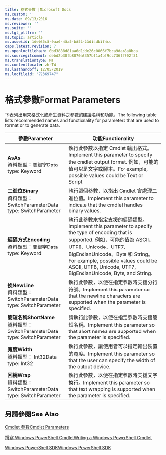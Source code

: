 ```yaml
---
title: 格式參數 |Microsoft Docs
ms.custom: ''
ms.date: 09/13/2016
ms.reviewer: ''
ms.suite: ''
ms.tgt_pltfrm: ''
ms.topic: article
ms.assetid: 10e025c5-9aa6-45a5-b851-23d14db1f4cc
caps.latest.revision: 7
ms.openlocfilehash: 0bd3888d81aa6d1dde26c0066f7bca9dac8a8bca
ms.sourcegitcommit: debd2b38fb8070a7357bf1a4bf9cc736f3702f31
ms.translationtype: MT
ms.contentlocale: zh-TW
ms.lasthandoff: 12/05/2019
ms.locfileid: "72369747"
---
```

# <a name="format-parameters"></a><span data-ttu-id="b9631-102">格式參數</span><span class="sxs-lookup"><span data-stu-id="b9631-102">Format Parameters</span></span>

<span data-ttu-id="b9631-103">下表列出用來格式化或產生資料之參數的建議名稱和功能。</span><span class="sxs-lookup"><span data-stu-id="b9631-103">The following table lists recommended names and functionality for parameters that are used to format or to generate data.</span></span>

|<span data-ttu-id="b9631-104">參數</span><span class="sxs-lookup"><span data-stu-id="b9631-104">Parameter</span></span>|<span data-ttu-id="b9631-105">功能</span><span class="sxs-lookup"><span data-stu-id="b9631-105">Functionality</span></span>|
|---|---|
|<span data-ttu-id="b9631-106">**As**</span><span class="sxs-lookup"><span data-stu-id="b9631-106">**As**</span></span><br><span data-ttu-id="b9631-107">資料類型：關鍵字</span><span class="sxs-lookup"><span data-stu-id="b9631-107">Data type: Keyword</span></span>|<span data-ttu-id="b9631-108">執行此參數以指定 Cmdlet 輸出格式。</span><span class="sxs-lookup"><span data-stu-id="b9631-108">Implement this parameter to specify the cmdlet output format.</span></span> <span data-ttu-id="b9631-109">例如，可能的值可以是文字或腳本。</span><span class="sxs-lookup"><span data-stu-id="b9631-109">For example, possible values could be Text or Script.</span></span>|
|<span data-ttu-id="b9631-110">**二進位**</span><span class="sxs-lookup"><span data-stu-id="b9631-110">**Binary**</span></span><br><span data-ttu-id="b9631-111">資料類型： SwitchParameter</span><span class="sxs-lookup"><span data-stu-id="b9631-111">Data type: SwitchParameter</span></span>|<span data-ttu-id="b9631-112">執行這個參數，以指出 Cmdlet 會處理二進位值。</span><span class="sxs-lookup"><span data-stu-id="b9631-112">Implement this parameter to indicate that the cmdlet handles binary values.</span></span>|
|<span data-ttu-id="b9631-113">**編碼方式**</span><span class="sxs-lookup"><span data-stu-id="b9631-113">**Encoding**</span></span><br><span data-ttu-id="b9631-114">資料類型：關鍵字</span><span class="sxs-lookup"><span data-stu-id="b9631-114">Data type: Keyword</span></span>|<span data-ttu-id="b9631-115">執行此參數來指定支援的編碼類型。</span><span class="sxs-lookup"><span data-stu-id="b9631-115">Implement this parameter to specify the type of encoding that is supported.</span></span> <span data-ttu-id="b9631-116">例如，可能的值為 ASCII、UTF8、Unicode、UTF7、BigEndianUnicode、Byte 和 String。</span><span class="sxs-lookup"><span data-stu-id="b9631-116">For example, possible values could be ASCII, UTF8, Unicode, UTF7, BigEndianUnicode, Byte, and String.</span></span>|
|<span data-ttu-id="b9631-117">**換**</span><span class="sxs-lookup"><span data-stu-id="b9631-117">**NewLine**</span></span><br><span data-ttu-id="b9631-118">資料類型： SwitchParameter</span><span class="sxs-lookup"><span data-stu-id="b9631-118">Data type: SwitchParameter</span></span>|<span data-ttu-id="b9631-119">執行此參數，以便在指定參數時支援分行符號。</span><span class="sxs-lookup"><span data-stu-id="b9631-119">Implement this parameter so that the newline characters are supported when the parameter is specified.</span></span>|
|<span data-ttu-id="b9631-120">**簡短名稱**</span><span class="sxs-lookup"><span data-stu-id="b9631-120">**ShortName**</span></span><br><span data-ttu-id="b9631-121">資料類型： SwitchParameter</span><span class="sxs-lookup"><span data-stu-id="b9631-121">Data type: SwitchParameter</span></span>|<span data-ttu-id="b9631-122">請執行此參數，以便在指定參數時支援簡短名稱。</span><span class="sxs-lookup"><span data-stu-id="b9631-122">Implement this parameter so that short names are supported when the parameter is specified.</span></span>|
|<span data-ttu-id="b9631-123">**寬度**</span><span class="sxs-lookup"><span data-stu-id="b9631-123">**Width**</span></span><br><span data-ttu-id="b9631-124">資料類型： Int32</span><span class="sxs-lookup"><span data-stu-id="b9631-124">Data type: Int32</span></span>|<span data-ttu-id="b9631-125">執行此參數，讓使用者可以指定輸出裝置的寬度。</span><span class="sxs-lookup"><span data-stu-id="b9631-125">Implement this parameter so that the user can specify the width of the output device.</span></span>|
|<span data-ttu-id="b9631-126">**回繞**</span><span class="sxs-lookup"><span data-stu-id="b9631-126">**Wrap**</span></span><br><span data-ttu-id="b9631-127">資料類型： SwitchParameter</span><span class="sxs-lookup"><span data-stu-id="b9631-127">Data type: SwitchParameter</span></span>|<span data-ttu-id="b9631-128">執行此參數，以便在指定參數時支援文字換行。</span><span class="sxs-lookup"><span data-stu-id="b9631-128">Implement this parameter so that text wrapping is supported when the parameter is specified.</span></span>|
## <a name="see-also"></a><span data-ttu-id="b9631-129">另請參閱</span><span class="sxs-lookup"><span data-stu-id="b9631-129">See Also</span></span>

[<span data-ttu-id="b9631-130">Cmdlet 參數</span><span class="sxs-lookup"><span data-stu-id="b9631-130">Cmdlet Parameters</span></span>](./cmdlet-parameters.md)

[<span data-ttu-id="b9631-131">撰寫 Windows PowerShell Cmdlet</span><span class="sxs-lookup"><span data-stu-id="b9631-131">Writing a Windows PowerShell Cmdlet</span></span>](./writing-a-windows-powershell-cmdlet.md)

[<span data-ttu-id="b9631-132">Windows PowerShell SDK</span><span class="sxs-lookup"><span data-stu-id="b9631-132">Windows PowerShell SDK</span></span>](../windows-powershell-reference.md)
